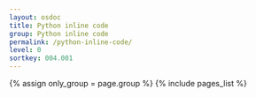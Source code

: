 ```yaml
---
layout: osdoc
title: Python inline code
group: Python inline code
permalink: /python-inline-code/
level: 0
sortkey: 004.001
---
```


<div id='index'>
{% assign only_group = page.group %}
{% include pages_list %}
</div>